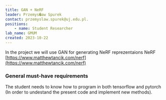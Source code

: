 ```yaml
---
title: GAN + NeRF
leader: Przemys�aw Spurek
contact: przemyslaw.spurek@uj.edu.pl.
positions:
    - name: Student Researcher
lab_name: GMUM
created: 2023-10-22
---
```


In the project we will use GAN for generating NeRF reprezentaions NeRF [https://www.matthewtancik.com/nerf](https://www.matthewtancik.com/nerf)

### General must-have requirements

The student needs to know how to program in both tensorflow and pytorch (In order to undestand the present code and implement new methods).
